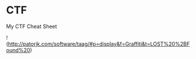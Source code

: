 # CTF
My CTF Cheat Sheet 


!(http://patorjk.com/software/taag/#p=display&f=Graffiti&t=LOST%20%2BFound%20)
